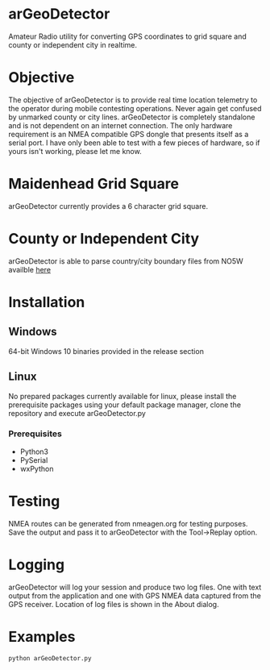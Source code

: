 # arGeoDetector
Amateur Radio utility for converting GPS coordinates to grid square and county or independent city in realtime.

# Objective
The objective of arGeoDetector is to provide real time location telemetry to the operator during mobile contesting operations.  Never again get confused by unmarked county or city lines.  arGeoDetector is completely standalone and is not dependent on an internet connection.  The only hardware requirement is an NMEA compatible GPS dongle that presents itself as a serial port.  I have only been able to test with a few pieces of hardware, so if yours isn't working, please let me know.

# Maidenhead Grid Square
arGeoDetector currently provides a 6 character grid square.

# County or Independent City
arGeoDetector is able to parse country/city boundary files from NO5W availble [here](http://no5w.com/CQxCountyOverlays-DL.php)

# Installation

## Windows
64-bit Windows 10 binaries provided in the release section

## Linux
No prepared packages currently available for linux, please install the prerequisite packages using your default package manager, clone the repository and execute arGeoDetector.py

### Prerequisites
- Python3
- PySerial
- wxPython

# Testing
NMEA routes can be generated from nmeagen.org for testing purposes.  Save the output and pass it to arGeoDetector with the Tool->Replay option.

# Logging
arGeoDetector will log your session and produce two log files.  One with text output from the application and one with GPS NMEA data captured from the GPS receiver. Location of log files is shown in the About dialog. 

# Examples
```
python arGeoDetector.py
```

